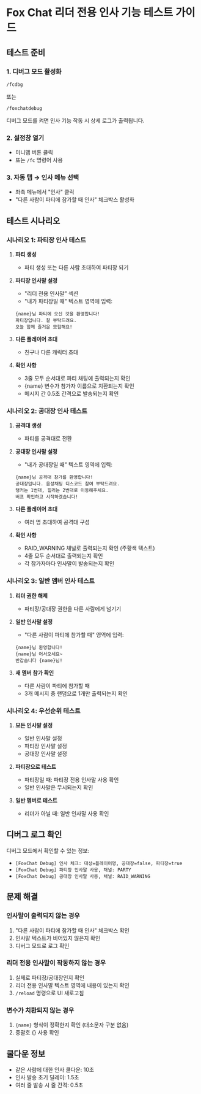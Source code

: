 # Fox Chat 리더 전용 인사 기능 테스트 가이드

## 테스트 준비

### 1. 디버그 모드 활성화
```
/fcdbg
```
또는
```
/foxchatdebug
```

디버그 모드를 켜면 인사 기능 작동 시 상세 로그가 출력됩니다.

### 2. 설정창 열기
- 미니맵 버튼 클릭
- 또는 `/fc` 명령어 사용

### 3. 자동 탭 → 인사 메뉴 선택
- 좌측 메뉴에서 "인사" 클릭
- "다른 사람이 파티에 참가할 때 인사" 체크박스 활성화

## 테스트 시나리오

### 시나리오 1: 파티장 인사 테스트

1. **파티 생성**
   - 파티 생성 또는 다른 사람 초대하여 파티장 되기

2. **파티장 인사말 설정**
   - "리더 전용 인사말" 섹션
   - "내가 파티장일 때" 텍스트 영역에 입력:
   ```
   {name}님 파티에 오신 것을 환영합니다!
   파티장입니다. 잘 부탁드려요.
   오늘 함께 즐거운 모험해요!
   ```

3. **다른 플레이어 초대**
   - 친구나 다른 캐릭터 초대

4. **확인 사항**
   - 3줄 모두 순서대로 파티 채팅에 출력되는지 확인
   - {name} 변수가 참가자 이름으로 치환되는지 확인
   - 메시지 간 0.5초 간격으로 발송되는지 확인

### 시나리오 2: 공대장 인사 테스트

1. **공격대 생성**
   - 파티를 공격대로 전환

2. **공대장 인사말 설정**
   - "내가 공대장일 때" 텍스트 영역에 입력:
   ```
   {name}님 공격대 참가를 환영합니다!
   공대장입니다. 음성채팅 디스코드 참여 부탁드려요.
   탱커는 1번대, 힐러는 2번대로 이동해주세요.
   버프 확인하고 시작하겠습니다!
   ```

3. **다른 플레이어 초대**
   - 여러 명 초대하여 공격대 구성

4. **확인 사항**
   - RAID_WARNING 채널로 출력되는지 확인 (주황색 텍스트)
   - 4줄 모두 순서대로 출력되는지 확인
   - 각 참가자마다 인사말이 발송되는지 확인

### 시나리오 3: 일반 멤버 인사 테스트

1. **리더 권한 해제**
   - 파티장/공대장 권한을 다른 사람에게 넘기기

2. **일반 인사말 설정**
   - "다른 사람이 파티에 참가할 때" 영역에 입력:
   ```
   {name}님 환영합니다!
   {name}님 어서오세요~
   반갑습니다 {name}님!
   ```

3. **새 멤버 참가 확인**
   - 다른 사람이 파티에 참가할 때
   - 3개 메시지 중 랜덤으로 1개만 출력되는지 확인

### 시나리오 4: 우선순위 테스트

1. **모든 인사말 설정**
   - 일반 인사말 설정
   - 파티장 인사말 설정
   - 공대장 인사말 설정

2. **파티장으로 테스트**
   - 파티장일 때: 파티장 전용 인사말 사용 확인
   - 일반 인사말은 무시되는지 확인

3. **일반 멤버로 테스트**
   - 리더가 아닐 때: 일반 인사말 사용 확인

## 디버그 로그 확인

디버그 모드에서 확인할 수 있는 정보:
- `[FoxChat Debug] 인사 체크: 대상=플레이어명, 공대장=false, 파티장=true`
- `[FoxChat Debug] 파티장 인사말 사용, 채널: PARTY`
- `[FoxChat Debug] 공대장 인사말 사용, 채널: RAID_WARNING`

## 문제 해결

### 인사말이 출력되지 않는 경우
1. "다른 사람이 파티에 참가할 때 인사" 체크박스 확인
2. 인사말 텍스트가 비어있지 않은지 확인
3. 디버그 모드로 로그 확인

### 리더 전용 인사말이 작동하지 않는 경우
1. 실제로 파티장/공대장인지 확인
2. 리더 전용 인사말 텍스트 영역에 내용이 있는지 확인
3. `/reload` 명령으로 UI 새로고침

### 변수가 치환되지 않는 경우
1. `{name}` 형식이 정확한지 확인 (대소문자 구분 없음)
2. 중괄호 {} 사용 확인

## 쿨다운 정보
- 같은 사람에 대한 인사 쿨다운: 10초
- 인사 발송 초기 딜레이: 1.5초
- 여러 줄 발송 시 줄 간격: 0.5초